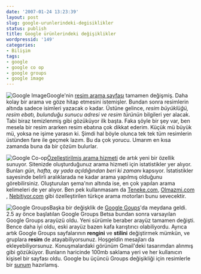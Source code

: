 ```yaml
---
date: '2007-01-24 13:23:39'
layout: post
slug: google-urunlerindeki-degisiklikler
status: publish
title: Google ürünlerindeki değişiklikler
wordpressid: '149'
categories:
- Bilişim
tags:
- google
- google co op
- google groups
- google image
---
```


![Google Image](http://blog.arsln.org/wp-content/uploads/2007/01/gimage250.jpg)Google'nin [resim arama sayfası](http://images.google.com/) tamamen değişmiş. Daha kolay bir arama ve göze hitap etmesini istemişler. Bundan sonra resimlerin altında sadece isimleri yazacak o kadar. Üstüne gelince, _resim büyüklüğü, resim ebatı, bulunduğu sunucu adresi ve resim türünün_ bilgileri yer alacak. Tabi biraz temizlenmiş gibi gözüküyor ilk başta. Faka şöyle bir şey var, ben mesela bir resim ararken resim ebatına çok dikkat ederim. Küçük mü büyük mü, yoksa ne işime yarasın ki. Şimdi hal böyle olunca tek tek tüm resimlerin üstünden fare ile geçmek lazım. Bu da çok yorucu. Umarım en kısa zamanda buna da bir çözüm bulurlar.

![Google Co-op](http://blog.arsln.org/wp-content/uploads/2007/01/gstatic240.jpg)[Özelleştirilmiş arama hizmeti](http://www.google.com/coop/cse/overview) de artık yeni bir özellik sunuyor. Sitenizde oluşturduğunuz arama hizmeti için istatistikler yer alıyor. Bunları _gün, hafta, ay yada açıldığından beri ki zamanı_ kapsıyor. İstatistikler sayesinde belirli aralıklarada ne kadar arama yapılmış olduğunu görebilirsiniz. Oluşturulan şema'nın altında ise, en çok yapılan arama kelimeleri de yer alıyor. Ben pek kullanmasam da [Teneke.com](http://teneke.com/), [Olmazmi.com ](http://www.olmazmi.com/), [Nebitiyor.com](http://nebitiyor.com/) gibi özelleştirilen türkçe arama motorları bunu sevecektir.

![Google Groups](http://blog.arsln.org/wp-content/uploads/2007/01/ggroups250.jpg)Başka bir değişklik de [Google Goups](http://groups.google.com/)'da meydana geldi. 2.5 ay önce başlatılan Google Groups Betsa bundan sonra varsayılan Google Groups arayüzü oldu. Yeni sürümle beraber arayüz tamamen değişti. Bence daha iyi oldu, eski arayüz bazen kafa karıştırıcı olabiliyordu. Ayrıca artık Google Groups sayfalarının **rengini** ve **stilini** değiştirmek mümkün, ve gruplara **resim** de atayabiliyorsunuz. Hoşgeldin mesajları da ekleyebiliyorsunuz. Konuşmalardaki görünüm Gmail'deki tasarımdan alınmış gibi gözüküyor. Bunların haricinde 100mb saklama yeri ve her kullanıcın kişisel bir sayfası oldu. Google bu üçüncü Groups değişikliği için resimlerle bir [sunum](http://groups.google.com/intl/en/googlegroups/tour3/index.html) hazırlamış.



